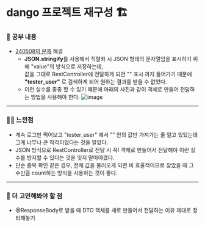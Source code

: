 # dango 프로젝트 재구성 🏗️

### 🚸 공부 내용

* [240508의 문제](https://github.com/cha2code/daily_study/blob/main/record/dango/240508.md) 해결
  * **JSON.stringify**를 사용해서 직렬화 시 JSON 형태의 문자열임을 표시하기 위해 "value"의 방식으로 저장하는데,  
    값을 그대로 RestController에 전달하게 되면 "" 표시 까지 들어가기 때문에 **"tester_user"** 로 검색하게 되어 원하는 결과를 받을 수 없었다.
  * 이런 실수를 종종 할 수 있기 때문에 아래의 사진과 같이 객체로 만들어 전달하는 방법을 사용해야 한다.
    ![image](https://github.com/cha2code/daily_study/assets/141387662/a5ab1f88-097e-4dbd-aab8-5bc15b5c6b15)

---
  
### 🧑‍💻 느낀점

* 계속 로그만 찍어보고 "tester_user" 에서 "" 안의 값만 가져가는 줄 알고 있었는데 그게 너무나 큰 착각이었다는 것을 알았다.
* JSON 방식으로 RestController로 전달 시 꼭! 객체로 만들어서 전달해야 이런 실수를 방지할 수 있다는 것을 잊지 말아야겠다.
* 단순 중복 확인 같은 경우, 전체 값을 불러오게 되면 비 효율적이므로 찾았을 때 그 수만큼 count하는 방식을 사용하는 것이 좋다.

---

### 🚧 더 고민해봐야 할 점

* @ResponseBody로 받을 때 DTO 객체를 새로 만들어서 전달하는 이유 제대로 정리해놓기
